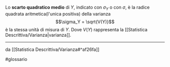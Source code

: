 Lo **scarto quadratico medio** di $Y$, indicato con $\sigma_Y$ o con $\sigma$, è la radice quadrata aritmetica(l'unica positiva) della varianza $$\sigma_Y = \sqrt{V(Y)}$$ è la stessa unità di misura di $Y$. 
Dove $V(Y)$ rappresenta la [[Statistica Descrittiva/Varianza|varianza]].

***
da [[Statistica Descrittiva/Varianza#^af26fa]]

#glossario 